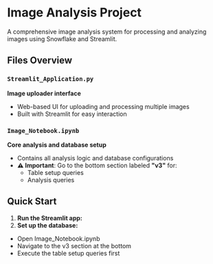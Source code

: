 # Image Analysis Project

A comprehensive image analysis system for processing and analyzing images using Snowflake and Streamlit.

## Files Overview

### `Streamlit_Application.py`
**Image uploader interface**
- Web-based UI for uploading and processing multiple images
- Built with Streamlit for easy interaction

### `Image_Notebook.ipynb`
**Core analysis and database setup**
- Contains all analysis logic and database configurations
- **⚠️ Important**: Go to the bottom section labeled **"v3"** for:
  - Table setup queries
  - Analysis queries  

## Quick Start

1. **Run the Streamlit app:**
2. **Set up the database:**
- Open Image_Notebook.ipynb
- Navigate to the v3 section at the bottom
- Execute the table setup queries first
